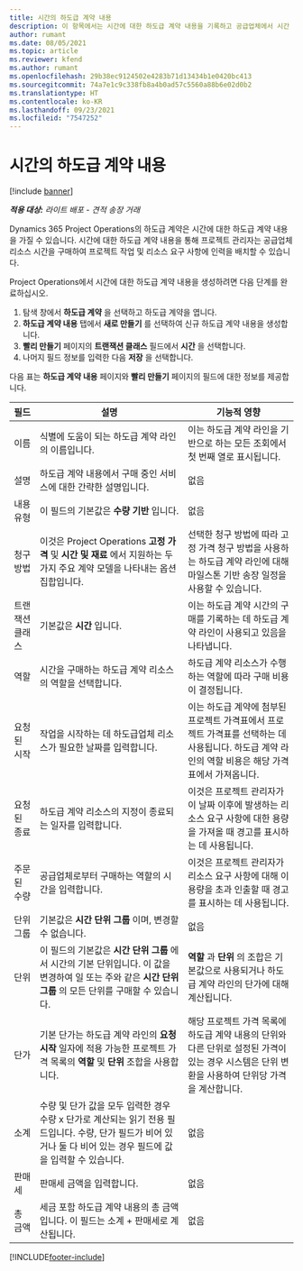 ```yaml
---
title: 시간의 하도급 계약 내용
description: 이 항목에서는 시간에 대한 하도급 계약 내용을 기록하고 공급업체에서 시간 구매를 기록하는 방법을 설명합니다.
author: rumant
ms.date: 08/05/2021
ms.topic: article
ms.reviewer: kfend
ms.author: rumant
ms.openlocfilehash: 29b38ec9124502e4283b71d13434b1e0420bc413
ms.sourcegitcommit: 74a7e1c9c338fb8a4b0ad57c5560a88b6e02d0b2
ms.translationtype: HT
ms.contentlocale: ko-KR
ms.lasthandoff: 09/23/2021
ms.locfileid: "7547252"
---
```

# <a name="subcontract-lines-for-time"></a>시간의 하도급 계약 내용

[!include [banner](../../includes/dataverse-preview.md)]

_**적용 대상:** 라이트 배포 - 견적 송장 거래_

Dynamics 365 Project Operations의 하도급 계약은 시간에 대한 하도급 계약 내용을 가질 수 있습니다. 시간에 대한 하도급 계약 내용을 통해 프로젝트 관리자는 공급업체 리소스 시간을 구매하여 프로젝트 작업 및 리소스 요구 사항에 인력을 배치할 수 있습니다.

Project Operations에서 시간에 대한 하도급 계약 내용을 생성하려면 다음 단계를 완료하십시오.

1. 탐색 창에서 **하도급 계약** 을 선택하고 하도급 계약을 엽니다.
2. **하도급 계약 내용** 탭에서 **새로 만들기** 를 선택하여 신규 하도급 계약 내용을 생성합니다.
3. **빨리 만들기** 페이지의 **트랜잭션 클래스** 필드에서 **시간** 을 선택합니다.
4. 나머지 필드 정보를 입력한 다음 **저장** 을 선택합니다.

  다음 표는 **하도급 계약 내용** 페이지와 **빨리 만들기** 페이지의 필드에 대한 정보를 제공합니다.

| **필드** | **설명** | **기능적 영향** |
| --- | --- | --- |
| 이름 | 식별에 도움이 되는 하도급 계약 라인의 이름입니다. | 이는 하도급 계약 라인을 기반으로 하는 모든 조회에서 첫 번째 열로 표시됩니다. |
| 설명 | 하도급 계약 내용에서 구매 중인 서비스에 대한 간략한 설명입니다. |없음 |
| 내용 유형 |   이 필드의 기본값은 **수량 기반** 입니다.| 없음 |
| 청구 방법 | 이것은 Project Operations **고정 가격** 및 **시간 및 재료** 에서 지원하는 두 가지 주요 계약 모델을 나타내는 옵션 집합입니다. | 선택한 청구 방법에 따라 고정 가격 청구 방법을 사용하는 하도급 계약 라인에 대해 마일스톤 기반 송장 일정을 사용할 수 있습니다. |
| 트랜잭션 클래스 | 기본값은 **시간** 입니다. | 이는 하도급 계약 시간의 구매를 기록하는 데 하도급 계약 라인이 사용되고 있음을 나타냅니다. |
| 역할 | 시간을 구매하는 하도급 계약 리소스의 역할을 선택합니다. | 하도급 계약 리소스가 수행하는 역할에 따라 구매 비용이 결정됩니다. |
| 요청된 시작 | 작업을 시작하는 데 하도급업체 리소스가 필요한 날짜를 입력합니다. | 이는 하도급 계약에 첨부된 프로젝트 가격표에서 프로젝트 가격표를 선택하는 데 사용됩니다. 하도급 계약 라인의 역할 비용은 해당 가격표에서 가져옵니다. |
| 요청된 종료 | 하도급 계약 리소스의 지정이 종료되는 일자를 입력합니다. | 이것은 프로젝트 관리자가 이 날짜 이후에 발생하는 리소스 요구 사항에 대한 용량을 가져올 때 경고를 표시하는 데 사용됩니다. |
| 주문된 수량 | 공급업체로부터 구매하는 역할의 시간을 입력합니다. | 이것은 프로젝트 관리자가 리소스 요구 사항에 대해 이 용량을 초과 인출할 때 경고를 표시하는 데 사용됩니다. |
| 단위 그룹 | 기본값은 **시간 단위 그룹** 이며, 변경할 수 없습니다. | 없음|
| 단위 | 이 필드의 기본값은 **시간 단위 그룹** 에서 시간의 기본 단위입니다. 이 값을 변경하여 일 또는 주와 같은 **시간 단위 그룹** 의 모든 단위를 구매할 수 있습니다. | **역할** 과 **단위** 의 조합은 기본값으로 사용되거나 하도급 계약 라인의 단가에 대해 계산됩니다. |
| 단가 | 기본 단가는 하도급 계약 라인의 **요청 시작** 일자에 적용 가능한 프로젝트 가격 목록의 **역할** 및 **단위** 조합을 사용합니다. | 해당 프로젝트 가격 목록에 하도급 계약 내용의 단위와 다른 단위로 설정된 가격이 있는 경우 시스템은 단위 변환을 사용하여 단위당 가격을 계산합니다. |
| 소계 |    수량 및 단가 값을 모두 입력한 경우 수량 x 단가로 계산되는 읽기 전용 필드입니다. 수량, 단가 필드가 비어 있거나 둘 다 비어 있는 경우 필드에 값을 입력할 수 있습니다. | 없음|
| 판매세 |   판매세 금액을 입력합니다. |없음 |
| 총 금액 | 세금 포함 하도급 계약 내용의 총 금액입니다. 이 필드는 소계 + 판매세로 계산됩니다.|없음 |

[!INCLUDE[footer-include](../../includes/footer-banner.md)]
